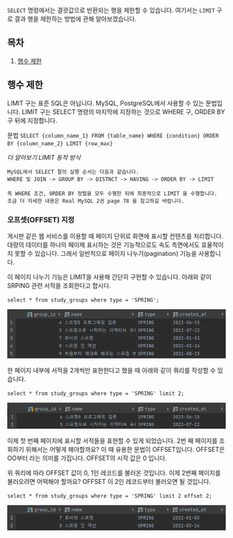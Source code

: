 `SELECT` 명령에서는 결괏값으로 반환되는 행을 제한할 수 있습니다. 여기서는 `LIMIT` 구로 결과 행을 제한하는 방법에 관해 알아보겠습니다.

## 목차

1. [행수 제한](https://github.com/JxxHxxx/sql-master/blob/master/src/docs/3%EC%9E%A5%20%EC%A0%95%EB%A0%AC%EA%B3%BC%20%EC%97%B0%EC%82%B0/(2)%20LIMIT.md#%ED%96%89%EC%88%98-%EC%A0%9C%ED%95%9C)


## 행수 제한

LIMIT 구는 표준 SQL은 아닙니다. MySQL, PostgreSQL에서 사용할 수 있는 문법입니다. LIMIT 구는 SELECT 명령의 마지막에 지정하는 것으로 WHERE 구, ORDER BY 구 뒤에 지정합니다.

문법
`SELECT {column_name_1} FROM {table_name} WHERE {condition} ORDER BY {column_name_2} LIMIT {row_max}`

*더 알아보기 LIMIT 동작 방식*
```
MySQL에서 SELECT 절의 실행 순서는 다음과 같습니다. 
WHERE 및 JOIN -> GROUP BY -> DISTNCT -> HAVING -> ORDER BY -> LIMIT

즉 WHERE 조건, ORDER BY 정렬을 모두 수행한 뒤에 최종적으로 LIMIT 을 수행합니다. 
조금 더 자세한 내용은 Real MySQL 2권 page 78 을 참고하길 바랍니다.
```


### 오프셋(OFFSET) 지정

게시판 같은 웹 서비스를 이용할 때 페이지 단위로 화면에 표시할 컨텐츠를 처리합니다. 대량의 데이터를 하나의 페이제 표시하는 것은 기능적으로도 속도 측면에서도 효율적이지 못할 수 있습니다. 그래서 일반적으로 페이지 나누기(pagination) 기능을 사용합니다.

이 페이지 나누기 기능은 LIMIT을 사용해 간단히 구현할 수 있습니다. 아래와 같이 SRPING 관련 서적을 조회한다고 합시다.

`select * from study_groups where type = 'SPRING';`

![[Pasted image 20230808174104.png]](Pasted%20image%2020230808174104.png)

한 페이지 내부에 서적을 2개씩만 표현한다고 했을 때 아래와 같이 쿼리를 작성할 수 있습니다.

`select * from study_groups where type = 'SPRING' limit 2;`

![[Pasted image 20230808174213.png]](Pasted%20image%2020230808174213.png)

이제 첫 번째 페이지에 표시할 서적들을 표현할 수 있게 되었습니다. 2번 째 페이지를 조회하기 위해서는 어떻게 해야할까요? 이 때 유용한 문법이 OFFSET입니다. OFFSET은 OO부터 라는 의미를 가집니다. OFFSET의 시작 값은 0 입니다. 

위 쿼리에 따라 OFFSET 값이 0, 1인 레코드를 불러온 것입니다. 이제 2번째 페이지를 불러오려면 어떡해야 할까요? OFFSET 이 2인 레코드부터 불러오면 될 것입니다.

`select * from study_groups where type = 'SPRING' limit 2 offset 2;`

![[Pasted image 20230808174444.png]](Pasted%20image%2020230808174444.png)

